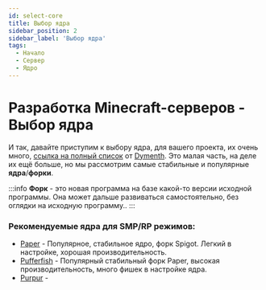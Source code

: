 ```yaml
---
id: select-core
title: Выбор ядра
sidebar_position: 2
sidebar_label: 'Выбор ядра'
tags:
  - Начало
  - Сервер
  - Ядро
---
```


# Разработка Minecraft-серверов - Выбор ядра

И так, давайте приступим к выбору ядра, для вашего проекта, их очень много, [ссылка на полный список](https://docs.google.com/spreadsheets/d/1b-9Qay323RxaEagxByXZrf5934IxIHhIur77DcgRjZ8/edit#gid=0) от [Dymenth](https://github.com/Dymeth).
Это малая часть, на деле их ещё больше, но мы рассмотрим самые стабильные и популярные **ядра**/**форки**.

:::info
**Форк** - это новая программа на базе какой-то версии исходной программы. Она может дальше развиваться самостоятельно, без оглядки на исходную программу..
:::

### Рекомендуемые ядра для SMP/RP режимов:

- [Paper](https://papermc.io/) - Популярное, стабильное ядро, форк Spigot. Легкий в настройке, хорошая производительность.
- [Pufferfish](https://pufferfish.host/downloads) - Популярный стабильный форк Paper, высокая производительность, много фишек в настройке ядра.
- [Purpur](https://purpurmc.org/) - 